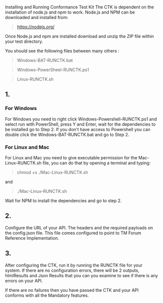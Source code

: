 Installing and Running Conformance Test Kit
The CTK is dependent on the installation of node.js and npm to work.
Node.js and NPM can be downloaded and installed from:

>https://nodejs.org/

Once Node.js and npm are installed download and unzip the ZIP file within your test directory.

You should see the following files between many others :

>Windows-BAT-RUNCTK.bat

>Windows-PowerSheel-RUNCTK.ps1

>Linux-RUNCTK.sh

## 1.
### For Windows
For Windows you need to right click Windows-Powershell-RUNCTK.ps1 and select run with PowerShell, press Y and Enter, wait for the dependencies to be installed go to Step 2.
If you don't have access to Powershell you can double click the Windows-BAT-RUNCTK.bat and go to Step 2.
### For Linux and Mac
For Linux and Mac you need to give executable permission for the Mac-Linux-RUNCTK.sh file, you can do that by opening a terminal and typing:
>chmod +x ./Mac-Linux-RUNCTK.sh

and 

>./Mac-Linux-RUNCTK.sh

Wait for NPM to install the dependencies and go to step 2.

## 2.
Configure the URL of your API. The headers and the required payloads on the config.json file.
This file comes configured to point to TM Forum Reference Implementation.

## 3.
After configuring the CTK, run it by running the RUNCTK file for your system.
If there are no configuration errors, there will be 2 outputs, htmlResults and Json Results that you can you examine to see if there is any errors on your API.


If there are no failures then you have passed the CTK and your API conforms with all
the Mandatory features.






